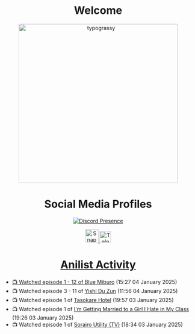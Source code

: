 <div align="center">

# Welcome
<a href="https://github.com/kawarimidoll/typograssy">
    <img alt="typograssy" src="https://typograssy.deno.dev/api?text=%E3%82%88%E3%81%86%E3%81%93%E3%81%9D%E3%81%BF%E3%81%AA%E3%81%95%E3%82%93%20-%20Sheby--&&l0=none&l1=82d9d0&l2=027353&l3=038c4c&l4=01402e&bg=none&frame=none&speed=100&comment=" width="421.99">
</a>

</div>

<div align="center">

# Social Media Profiles

[![Discord Presence](https://lanyard.cnrad.dev/api/612532963938271232)](https://discord.com/users/612532963938271232)


<a href="https://www.snapchat.com/add/a.sheby" title="Snapchat Profile">
    <img src="https://www.freepnglogos.com/uploads/snapchat-logo-png-0.png" width="35" alt="Snapchat Logo" />


<a href="https://t.me/ASheby" title="Telegram Profile">
    <img src="https://www.freepnglogos.com/uploads/telegram-logo-png-0.png" width="30" alt="Telegram Logo" />


</div>

<div align="center">

# Anilist Activity

</div>

<!-- ANILIST_ACTIVITY:start -->

-   📺 Watched episode 1 - 12 of [Blue Miburo](https://anilist.co/anime/169258) (15:27 04 January 2025)
-   📺 Watched episode 3 - 11 of [Yishi Du Zun](https://anilist.co/anime/166223) (11:56 04 January 2025)
-   📺 Watched episode 1 of [Tasokare Hotel](https://anilist.co/anime/178495) (19:57 03 January 2025)
-   📺 Watched episode 1 of [I'm Getting Married to a Girl I Hate in My Class](https://anilist.co/anime/178462) (19:26 03 January 2025)
-   📺 Watched episode 1 of [Sorairo Utility (TV)](https://anilist.co/anime/174596) (18:34 03 January 2025)

<!-- ANILIST_ACTIVITY:end -->
